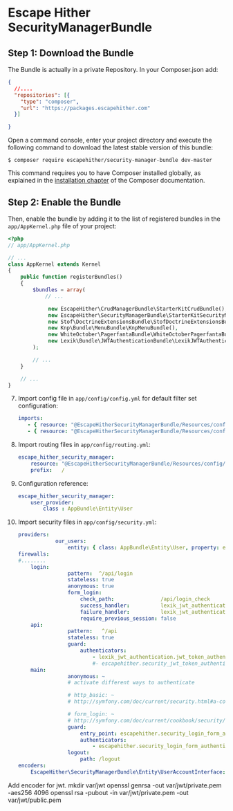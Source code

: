 Escape Hither SecurityManagerBundle
===============================

Step 1: Download the Bundle
---------------------------
The Bundle is actually in a private Repository.
In your Composer.json add:
```json
{
  //....
  "repositories": [{
    "type": "composer",
    "url": "https://packages.escapehither.com"
  }]

}
```
Open a command console, enter your project directory and execute the
following command to download the latest stable version of this bundle:

```console
$ composer require escapehither/security-manager-bundle dev-master
```

This command requires you to have Composer installed globally, as explained
in the [installation chapter](https://getcomposer.org/doc/00-intro.md)
of the Composer documentation.

Step 2: Enable the Bundle
-------------------------

Then, enable the bundle by adding it to the list of registered bundles
in the `app/AppKernel.php` file of your project:

```php
<?php
// app/AppKernel.php

// ...
class AppKernel extends Kernel
{
    public function registerBundles()
    {
        $bundles = array(
            // ...

             new EscapeHither\CrudManagerBundle\StarterKitCrudBundle(),
             new EscapeHither\SecurityManagerBundle\StarterKitSecurityManagerBundle(),
             new Stof\DoctrineExtensionsBundle\StofDoctrineExtensionsBundle(),
             new Knp\Bundle\MenuBundle\KnpMenuBundle(),
             new WhiteOctober\PagerfantaBundle\WhiteOctoberPagerfantaBundle(),
             new Lexik\Bundle\JWTAuthenticationBundle\LexikJWTAuthenticationBundle(),
        );

        // ...
    }

    // ...
}
```

7. Import config file in `app/config/config.yml` for default filter set configuration:

    ```yaml
    imports:
       - { resource: "@EscapeHitherSecurityManagerBundle/Resources/config/services.yml" }
       - { resource: "@EscapeHitherSecurityManagerBundle/Resources/config/config.yml" }
    ```

8. Import routing files in `app/config/routing.yml`:

    ```yaml
    escape_hither_security_manager:
        resource: "@EscapeHitherSecurityManagerBundle/Resources/config/routing.yml"
        prefix:   /
    ```

8. Configuration reference:

    ```yaml
    escape_hither_security_manager:
        user_provider:
            class : AppBundle\Entity\User
    ```
8. Import security files in `app/config/security.yml`:
    ```yaml
    providers:
                our_users:
                    entity: { class: AppBundle\Entity\User, property: email }
    firewalls:
    #........
        login:
                    pattern:  ^/api/login
                    stateless: true
                    anonymous: true
                    form_login:
                        check_path:               /api/login_check
                        success_handler:          lexik_jwt_authentication.handler.authentication_success
                        failure_handler:          lexik_jwt_authentication.handler.authentication_failure
                        require_previous_session: false
        api:
                    pattern:   ^/api
                    stateless: true
                    guard:
                        authenticators:
                            - lexik_jwt_authentication.jwt_token_authenticator
                            #- escapehither.security_jwt_token_authenticator #my authenticator
        main:
                    anonymous: ~
                    # activate different ways to authenticate

                    # http_basic: ~
                    # http://symfony.com/doc/current/security.html#a-configuring-how-your-users-will-authenticate

                    # form_login: ~
                    # http://symfony.com/doc/current/cookbook/security/form_login_setup.html
                    guard:
                        entry_point: escapehither.security_login_form_authenticator
                        authenticators:
                            - escapehither.security_login_form_authenticator
                    logout:
                        path: /logout
    encoders:
        EscapeHither\SecurityManagerBundle\Entity\UserAccountInterface: bcrypt
    ```

 Add encoder for jwt.
mkdir var/jwt
openssl genrsa -out var/jwt/private.pem -aes256 4096
openssl rsa -pubout -in var/jwt/private.pem -out var/jwt/public.pem

